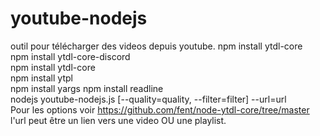 # youtube-nodejs
outil pour télécharger des videos depuis youtube. 
npm install ytdl-core  
npm install ytdl-core-discord  
npm install ytdl-core  
npm install ytpl  
npm install yargs 
npm install readline   
nodejs youtube-nodejs.js [--quality=quality, --filter=filter] --url=url  
Pour les options voir https://github.com/fent/node-ytdl-core/tree/master  
l'url peut être un lien vers une video OU une playlist.
